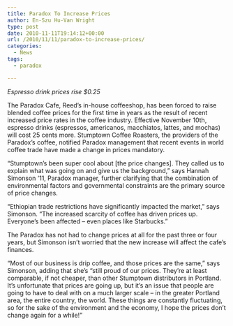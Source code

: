 ```yaml
---
title: Paradox To Increase Prices
author: En-Szu Hu-Van Wright
type: post
date: 2010-11-11T19:14:12+00:00
url: /2010/11/11/paradox-to-increase-prices/
categories:
  - News
tags:
  - paradox

---
```

_Espresso drink prices rise $0.25_

The Paradox Cafe, Reed’s in-house coffeeshop, has been forced to raise blended coffee prices for the first time in years as the result of recent increased price rates in the coffee industry. Effective November 10th, espresso drinks (espressos, americanos, macchiatos, lattes, and mochas) will cost 25 cents more. Stumptown Coffee Roasters, the providers of the Paradox’s coffee, notified Paradox management that recent events in world coffee trade have made a change in prices mandatory.

“Stumptown’s been super cool about [the price changes]. They called us to explain what was going on and give us the background,” says Hannah Simonson ‘11, Paradox manager, further clarifying that the combination of environmental factors and governmental constraints are the primary source of price changes.

“Ethiopian trade restrictions have significantly impacted the market,” says Simonson. “The increased scarcity of coffee has driven prices up. Everyone’s been affected &#8211; even places like Starbucks.”

The Paradox has not had to change prices at all for the past three or four years, but Simonson isn’t worried that the new increase will affect the cafe’s finances.

“Most of our business is drip coffee, and those prices are the same,” says Simonson, adding that she’s “still proud of our prices. They’re at least comparable, if not cheaper, than other Stumptown distributors in Portland. It’s unfortunate that prices are going up, but it’s an issue that people are going to have to deal with on a much larger scale &#8211; in the greater Portland area, the entire country, the world. These things are constantly fluctuating, so for the sake of the environment and the economy, I hope the prices don’t change again for a while!&#8221;